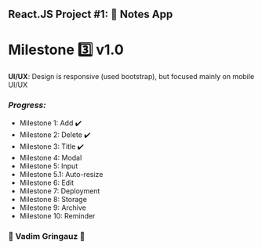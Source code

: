 ## React.JS Project #1: :memo: Notes App
# Milestone 3️⃣ v1.0 

**UI/UX**: Design is responsive (used bootstrap), but focused mainly on mobile UI/UX
### *Progress:*
- Milestone 1: Add :heavy_check_mark:
- Milestone 2: Delete :heavy_check_mark:
- Milestone 3: Title :heavy_check_mark:
- Milestone 4: Modal
- Milestone 5: Input
- Milestone 5.1: Auto-resize
- Milestone 6: Edit
- Milestone 7: Deployment
- Milestone 8: Storage
- Milestone 9: Archive
- Milestone 10: Reminder


### :basketball: Vadim Gringauz :basketball:
